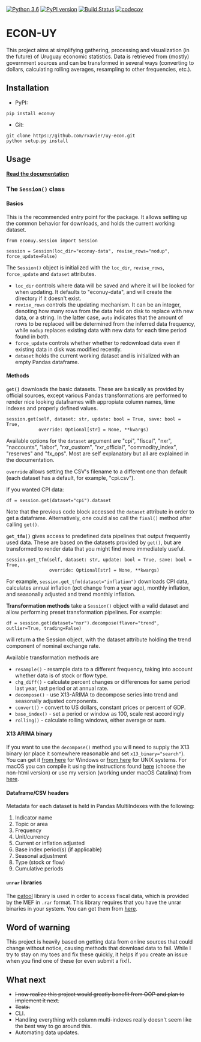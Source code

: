 [![Python 3.6](https://img.shields.io/badge/python-=>3.6-blue.svg)](https://www.python.org/downloads/release/python-360/)
[![PyPI version](https://badge.fury.io/py/econuy.svg)](https://badge.fury.io/py/econuy)
[![Build Status](https://travis-ci.org/rxavier/econuy.svg?branch=master)](https://travis-ci.org/rxavier/econuy)
[![codecov](https://codecov.io/gh/rxavier/econuy/branch/master/graph/badge.svg)](https://codecov.io/gh/rxavier/econuy)

# ECON-UY

This project aims at simplifying gathering, processing and visualization (in the future) of Uruguay economic statistics. Data is retrieved from (mostly) government sources and can be transformed in several ways (converting to dollars, calculating rolling averages, resampling to other frequencies, etc.).

## Installation

* PyPI:

```
pip install econuy
```


* Git:

```
git clone https://github.com/rxavier/uy-econ.git
python setup.py install
```

## Usage

**[Read the documentation](https://econuy.readthedocs.io/)**

### The `Session()` class

#### Basics

This is the recommended entry point for the package. It allows setting up the common behavior for downloads, and holds the current working dataset.

```
from econuy.session import Session

session = Session(loc_dir="econuy-data", revise_rows="nodup", force_update=False)
```

The `Session()` object is initialized with the `loc_dir`, `revise_rows`,  `force_update` and `dataset` attributes.

* `loc_dir` controls where data will be saved and where it will be looked for when updating. It defaults to "econuy-data", and will create the directory if it doesn't exist.
* `revise_rows` controls the updating mechanism. It can be an integer, denoting how many rows from the data held on disk to replace with new data, or a string. In the latter case, `auto` indicates that the amount of rows to be replaced will be determined from the inferred data frequency, while `nodup` replaces existing data with new data for each time period found in both.
* `force_update` controls whether whether to redownload data even if existing data in disk was modified recently.
* `dataset` holds the current working dataset and is initialized with an empty Pandas dataframe.

#### Methods

**`get()`** downloads the basic datasets. These are basically as provided by official sources, except various Pandas transformations are performed to render nice looking dataframes with appropiate column names, time indexes and properly defined values.
```
session.get(self, dataset: str, update: bool = True, save: bool = True, 
            override: Optional[str] = None, **kwargs)
```
Available options for the `dataset` argument are "cpi", "fiscal", "nxr", "naccounts", "labor", "rxr_custom", "rxr_official", "commodity_index", "reserves" and "fx_ops". Most are self explanatory but all are explained in the documentation.

`override` allows setting the CSV's filename to a different one than default (each dataset has a default, for example, "cpi.csv"). 

If you wanted CPI data:

```
df = session.get(dataset="cpi").dataset
```
Note that the previous code block accessed the `dataset` attribute in order to get a dataframe. Alternatively, one could also call the `final()` method after calling `get()`.

**`get_tfm()`** gives access to predefined data pipelines that output frequently used data. These are based on the datasets provided by `get()`, but are transformed to render data that you might find more immediately useful.
```
session.get_tfm(self, dataset: str, update: bool = True, save: bool = True,
                override: Optional[str] = None, **kwargs)
```
For example, `session.get_tfm(dataset="inflation")` downloads CPI data, calculates annual inflation (pct change from a year ago), monthly inflation, and seasonally adjusted and trend monthly inflation.

**Transformation methods** take a `Session()` object with a valid dataset and allow performing preset transformation pipelines. For example:
```
df = session.get(dataset="nxr").decompose(flavor="trend", outlier=True, trading=False)
```
will return a the Session object, with the dataset attribute holding the trend component of nominal exchange rate.

Available transformation methods are 
* `resample()` - resample data to a different frequency, taking into account whether data is of stock or flow type.
* `chg_diff()` - calculate percent changes or differences for same period last year, last period or at annual rate.
* `decompose()` - use X13-ARIMA to decompose series into trend and seasonally adjusted components.
* `convert()` - convert to US dollars, constant prices or percent of GDP.
* `base_index()` - set a period or window as 100, scale rest accordingly
* `rolling()` - calculate rolling windows, either average or sum.

#### X13 ARIMA binary

If you want to use the `decompose()` method  you will need to supply the X13 binary (or place it somewhere reasonable and set `x13_binary="search"`). You can get it [from here](https://www.census.gov/srd/www/x13as/x13down_pc.html) for Windows or [from here](https://www.census.gov/srd/www/x13as/x13down_unix.html) for UNIX systems. For macOS you can compile it using the instructions found [here](https://github.com/christophsax/seasonal/wiki/Compiling-X-13ARIMA-SEATS-from-Source-for-OS-X) (choose the non-html version) or use my version (working under macOS Catalina) from [here](https://drive.google.com/open?id=1HxFoi57TWaBMV90NoOAbM8hWdZS9uoz_).

#### Dataframe/CSV headers

Metadata for each dataset is held in Pandas MultiIndexes with the following:

1) Indicator name
2) Topic or area
3) Frequency
4) Unit/currency
5) Current or inflation adjusted
6) Base index period(s) (if applicable)
7) Seasonal adjustment
8) Type (stock or flow)
9) Cumulative periods

#### `unrar` libraries

The [patool](https://github.com/wummel/patool) library is used in order to access fiscal data, which is provided by the MEF in `.rar` format. This library requires that you have the unrar binaries in your system. You can get them from [here](https://www.rarlab.com/rar_add.htm).

## Word of warning

This project is heavily based on getting data from online sources that could change without notice, causing methods that download data to fail. While I try to stay on my toes and fix these quickly, it helps if you create an issue when you find one of these (or even submit a fix!).

## What next

* ~~I now realize this project would greatly benefit from OOP and plan to implement it next.~~
* ~~Tests.~~
* CLI.
* Handling everything with column multi-indexes really doesn't seem like the best way to go around this.
* Automating data updates.
